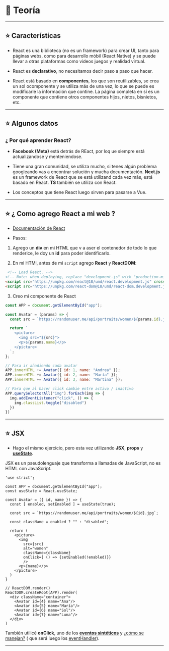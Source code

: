 # :book: Teoría

---

## :star: Características

- React es una biblioteca (no es un framework) para crear UI, tanto para páginas webs, como para desarrollo móbil (React Native) y se puede llevar a otras plataformas como videos juegos y realidad virtual.

- React es **declarativo**, no necesitamos decir paso a paso que hacer.

- React está basado en **componentes**, los que son reutilizables, se crea un sol ocomponente y se utiliza más de una vez, lo que se puede es modificarle la información que contine. La página completa en sí es un componente que contiene otros componentes hijos, nietos, bisnietos, etc.

---

## :star: Algunos datos

### ¿ Por qué aprender React?

- **Facebook (Meta)** está detrás de REact, por loq ue siempre está actualizandose y menteniendose.

- Tiene una gran comunidad, se utiliza mucho, si tenes algún problema googleando vas a encontrar solución y mucha documentación. **Next.js** es un framework de React que se está utilizand cada vez más, está basado en React. **TS** también se utiliza con React.

- Los conceptos que tiene React luego sirven para pasarse a Vue.

---

## :star:  ¿ Como agrego React a mi web ?

- [Documentación de React](https://reactjs.org/docs/add-react-to-a-website.html)

- Pasos:

1. Agrego un **div** en mi HTML que v a aser el contenedor de todo lo que renderice, le doy un **id** para poder identificarlo.

2. En mi HTMl, antes de mi `script` agrego **React** y **ReactDOM**:

```HTML
 <!-- Load React. -->
<!-- Note: when deploying, replace "development.js" with "production.min.js". -->
<script src="https://unpkg.com/react@18/umd/react.development.js" crossorigin></script>
<script src="https://unpkg.com/react-dom@18/umd/react-dom.development.js" crossorigin></script>
```

3. Creo mi componente de React

```JavaScript
const APP = document.getElementById("app");

const Avatar = (params) => {
  const src = `https://randomuser.me/api/portraits/women/${params.id}.jpg`;

  return `
    <picture>
      <img src="${src}">
      <p>${params.name}</p>
    </picture>
  `;
};

// Para ir añadiendo cada avatar
APP.innerHTML += Avatar({ id: 1, name: "Andrea" });
APP.innerHTML += Avatar({ id: 2, name: "María" });
APP.innerHTML += Avatar({ id: 3, name: "Martina" });

// Para que al hacer click cambie entre activo / inactivo
APP.querySelectorAll("img").forEach(img => {
  img.addEventListener("click", () => {
    img.classList.toggle("disabled")
  })
})
```

---

## :star: JSX

- Hago el mismo ejercicio, pero esta vez utilizando **JSX**, **props** y [**useState**](https://reactjs.org/docs/hooks-reference.html#usestate).

JSX es un pseudolenguaje que transforma a llamadas de JavaScript, no es HTML con JavaScript.

```JSX
'use strict';

const APP = document.getElementById("app");
const useState = React.useState;

const Avatar = ({ id, name }) => {
  const [ enabled, setEnabled ] = useState(true);

  const src = `https://randomuser.me/api/portraits/women/${id}.jpg`;

  const className = enabled ? "" : "disabled";

  return (
    <picture>
      <img
        src={src}
        alt="women"
        className={className}
        onClick={ () => {setEnabled(!enabled)}}
        />
      <p>{name}</p>
    </picture>
  )
}

// ReactDOM.render()
ReactDOM.createRoot(APP).render(
  <div className="container">
    <Avatar id={4} name="Ana"/>
    <Avatar id={5} name="María"/>
    <Avatar id={6} name="Sol"/>
    <Avatar id={7} name="Luna"/>
  </div>
)
```

También utilicé **onClick**, uno de los [**eventos sintéticos**](https://reactjs.org/docs/events.html#gatsby-focus-wrapper) y [¿cómo se manejan?](https://reactjs.org/docs/handling-events.html) (  que será luego los [eventHandler](https://beta.reactjs.org/learn/responding-to-events#adding-event-handlers)).

---